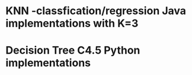 # KNN -classfication/regression Java implementations with K=3 
# Decision Tree C4.5 Python implementations
